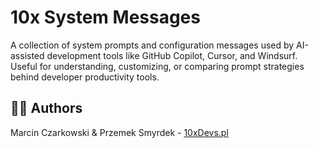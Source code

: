 # 10x System Messages

A collection of system prompts and configuration messages used by AI-assisted development tools like GitHub Copilot, Cursor, and Windsurf. Useful for understanding, customizing, or comparing prompt strategies behind developer productivity tools.

## 🧑‍💻 Authors

Marcin Czarkowski & Przemek Smyrdek - [10xDevs.pl](https://10xdevs.pl)